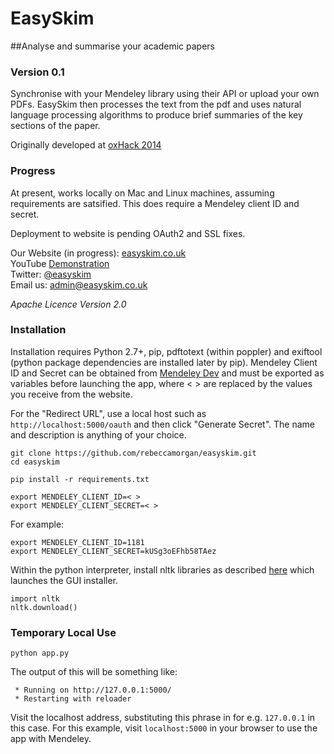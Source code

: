 EasySkim
========

##Analyse and summarise your academic papers
### Version 0.1

Synchronise with your Mendeley library using their API or upload your own PDFs. EasySkim then processes the text from the pdf and uses natural language processing algorithms to produce brief summaries of the key sections of the paper. 

Originally developed at [oxHack 2014](http://oxhack.co.uk/)

### Progress
At present, works locally on Mac and Linux machines, assuming requirements are satsified. This does require a Mendeley client ID and secret.

Deployment to website is pending OAuth2 and SSL fixes.

Our Website (in progress): [easyskim.co.uk](https://easyskim.co.uk) 
<br>
YouTube [Demonstration](https://www.youtube.com/watch?v=S7qVVjXWuCk&feature=youtu.be)
<br> 
Twitter: [@easyskim](https://twitter.com/easyskim)
<br>
Email us: [admin@easyskim.co.uk](mailto:admin@easyskim.co.uk)

<i>Apache Licence Version 2.0</i>


### Installation
Installation requires Python 2.7+, pip, pdftotext (within poppler) and exiftool (python package dependencies are installed later by pip). Mendeley Client ID and Secret can be obtained from [Mendeley Dev](http://dev.mendeley.com/) and must be exported as variables before launching the app, where < > are replaced by the values you receive from the website. 

For the "Redirect URL", use a local host such as ```http://localhost:5000/oauth``` and then click "Generate Secret". The name and description is anything of your choice.


```
git clone https://github.com/rebeccamorgan/easyskim.git
cd easyskim

pip install -r requirements.txt

export MENDELEY_CLIENT_ID=< >
export MENDELEY_CLIENT_SECRET=< >
```

For example:

```
export MENDELEY_CLIENT_ID=1181
export MENDELEY_CLIENT_SECRET=kUSg3oEFhb58TAez
```

Within the python interpreter, install nltk libraries as described [here](http://www.nltk.org/data.html) which launches the GUI installer.

```
import nltk
nltk.download()
```


### Temporary Local Use

```
python app.py
```
The output of this will be something like:

```
 * Running on http://127.0.0.1:5000/
 * Restarting with reloader
 ```
 
Visit the localhost address, substituting this phrase in for e.g. ```127.0.0.1``` in this case. For this example, visit ```localhost:5000``` in your browser to use the app with Mendeley.
